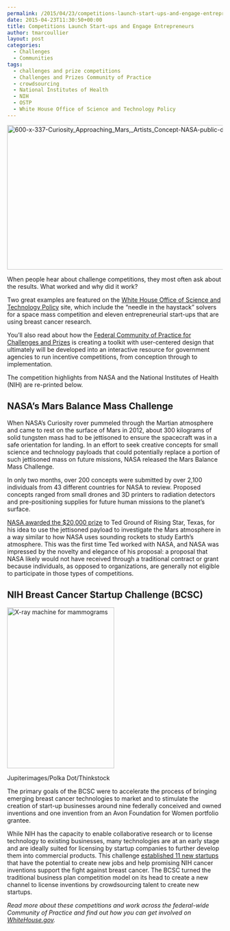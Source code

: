 ```yaml
---
permalink: /2015/04/23/competitions-launch-start-ups-and-engage-entrepreneurs/
date: 2015-04-23T11:30:50+00:00
title: Competitions Launch Start-ups and Engage Entrepreneurs
author: tmarcoullier
layout: post
categories:
  - Challenges
  - Communities
tags:
  - challenges and prize competitions
  - Challenges and Prizes Community of Practice
  - crowdsourcing
  - National Institutes of Health
  - NIH
  - OSTP
  - White House Office of Science and Technology Policy
---
```


<img class="aligncenter size-full wp-image-266602" src="https://s3.amazonaws.com/sitesusa/wp-content/uploads/sites/212/2015/04/600-x-337-Curiosity_Approaching_Mars_Artists_Concept-NASA-public-domain.jpg" alt="600-x-337-Curiosity_Approaching_Mars,_Artists_Concept-NASA-public-domain" width="600" height="337" />

When people hear about challenge competitions, they most often ask about the results. What worked and why did it work?

Two great examples are featured on the <a title="white house blog prize competitions" href="https://www.whitehouse.gov/blog/2015/04/17/21st-century-public-servants-using-prizes-and-challenges-spur-innovation" target="_blank">White House Office of Science and Technology Policy</a> site, which include the &#8220;needle in the haystack&#8221; solvers for a space mass competition and eleven entrepreneurial start-ups that are using breast cancer research.

You&#8217;ll also read about how the <a href="https://www.digitalgov.gov/communities/challenges-prizes-community/" target="_blank">Federal Community of Practice for Challenges and Prizes</a> is creating a toolkit with user-centered design that ultimately will be developed into an interactive resource for government agencies to run incentive competitions, from conception through to implementation.

The competition highlights from NASA and the National Institutes of Health (NIH)  are re-printed below.

## NASA’s Mars Balance Mass Challenge

When NASA’s Curiosity rover pummeled through the Martian atmosphere and came to rest on the surface of Mars in 2012, about 300 kilograms of solid tungsten mass had to be jettisoned to ensure the spacecraft was in a safe orientation for landing. In an effort to seek creative concepts for small science and technology payloads that could potentially replace a portion of such jettisoned mass on future missions, NASA released the Mars Balance Mass Challenge.

In only two months, over 200 concepts were submitted by over 2,100 individuals from 43 different countries for NASA to review. Proposed concepts ranged from small drones and 3D printers to radiation detectors and pre-positioning supplies for future human missions to the planet’s surface.

<a href="http://www.nasa.gov/content/nasa-announces-winning-ideas-for-mars-balance-mass-challenge/" target="_blank">NASA awarded the $20,000 prize</a> to Ted Ground of Rising Star, Texas, for his idea to use the jettisoned payload to investigate the Mars atmosphere in a way similar to how NASA uses sounding rockets to study Earth’s atmosphere. This was the first time Ted worked with NASA, and NASA was impressed by the novelty and elegance of his proposal: a proposal that NASA likely would not have received through a traditional contract or grant because individuals, as opposed to organizations, are generally not eligible to participate in those types of competitions.

## NIH Breast Cancer Startup Challenge (BCSC)

<div id="attachment_266592" style="width: 260px" class="wp-caption alignright">
  <img class="size-full wp-image-266592" src="https://s3.amazonaws.com/sitesusa/wp-content/uploads/sites/212/2015/04/250-x-375-X-ray-machine-for-mammograms-Jupiterimages-Polka-Dot-Thinkstock-ThinkstockPhotos-86516764.jpg" alt="X-ray machine for mammograms" width="250" height="375" />
  
  <p class="wp-caption-text">
    Jupiterimages/Polka Dot/Thinkstock
  </p>
</div>

The primary goals of the BCSC were to accelerate the process of bringing emerging breast cancer technologies to market and to stimulate the creation of start-up businesses around nine federally conceived and owned inventions and one invention from an Avon Foundation for Women portfolio grantee.

While NIH has the capacity to enable collaborative research or to license technology to existing businesses, many technologies are at an early stage and are ideally suited for licensing by startup companies to further develop them into commercial products. This challenge <a href="http://www.cancer.gov/newscenter/newsfromnci/2014/BCSCwinners%3c" target="_blank">established 11 new startups</a> that have the potential to create new jobs and help promising NIH cancer inventions support the fight against breast cancer. The BCSC turned the traditional business plan competition model on its head to create a new channel to license inventions by crowdsourcing talent to create new startups.

<div class="hdivider">
</div>

_Read more about these competitions and work across the federal-wide Community of Practice and find out how you can get involved on <a title="white house dot gov article" href="https://www.whitehouse.gov/blog/2015/04/17/21st-century-public-servants-using-prizes-and-challenges-spur-innovation" target="_blank">WhiteHouse.gov</a>._